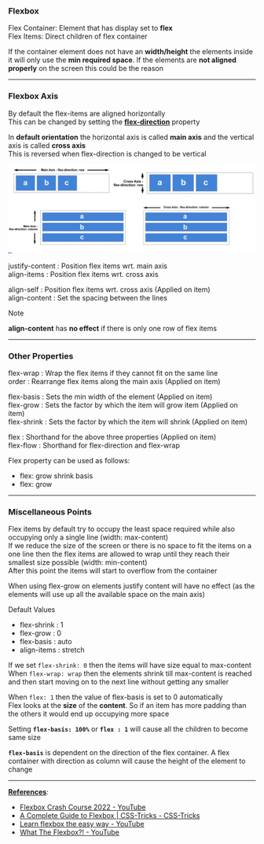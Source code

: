 ### Flexbox

Flex Container: Element that has display set to **flex**  
Flex Items: Direct children of flex container

If the container element does not have an **width/height** the elements inside it will only use the **min required space**. If the elements are **not aligned properly** on the screen this could be the reason

---

### Flexbox Axis

By default the flex-items are aligned horizontally  
This can be changed by setting the **<u>flex-direction</u>** property

In **default orientation** the horizontal axis is called **main axis** and the vertical axis is called **cross axis**  
This is reversed when flex-direction is changed to be vertical

![Flexbox Axes|680](images/flexbox_axes.png)

justify-content : Position flex items wrt. main axis  
align-items : Position flex items wrt. cross axis

align-self : Position flex items wrt. cross axis (Applied on item)  
align-content : Set the spacing between the lines

 > [!note]
 > **align-content** has **no effect** if there is only one row of flex items

---

### Other Properties

flex-wrap : Wrap the flex items if they cannot fit on the same line  
order : Rearrange flex items along the main axis (Applied on item)

flex-basis : Sets the min width of the element (Applied on item)  
flex-grow : Sets the factor by which the item will grow item (Applied on item)  
flex-shrink : Sets the factor by which the item will shrink (Applied on item)

flex : Shorthand for the above three properties (Applied on item)  
flex-flow : Shorthand for flex-direction and flex-wrap

Flex property can be used as follows:

* flex: grow shrink basis
* flex: grow

---

### Miscellaneous Points

Flex items by default try to occupy the least space required while also occupying only a single line (width: max-content)  
If we reduce the size of the screen or there is no space to fit the items on a one line then the flex items are allowed to wrap until they reach their smallest size possible (width: min-content)  
After this point the items will start to overflow from the container

When using flex-grow on elements justify content will have no effect (as the elements will use up all the available space on the main axis)

Default Values

* flex-shrink : 1
* flex-grow : 0
* flex-basis : auto
* align-items : stretch

If we set `flex-shrink: 0` then the items will have size equal to max-content  
When `flex-wrap: wrap` then the elements shrink till max-content is reached and then start moving on to the next line without getting any smaller

When `flex: 1` then the value of flex-basis is set to 0 automatically  
Flex looks at the **size** of the **content**. So if an item has more padding than the others it would end up occupying more space

Setting **`flex-basis: 100%`** or **`flex : 1`** will cause all the children to become same size

**`flex-basis`** is dependent on the direction of the flex container. A flex container with direction as column will cause the height of the element to change

---

**<u>References</u>**:

* [Flexbox Crash Course 2022 - YouTube](https://www.youtube.com/watch?v=3YW65K6LcIA)
* [A Complete Guide to Flexbox | CSS-Tricks - CSS-Tricks](https://css-tricks.com/snippets/css/a-guide-to-flexbox/)
* [Learn flexbox the easy way - YouTube](https://www.youtube.com/watch?v=u044iM9xsWU)
* [What The Flexbox?! - YouTube](https://www.youtube.com/playlist?list=PLu8EoSxDXHP7xj_y6NIAhy0wuCd4uVdid)
